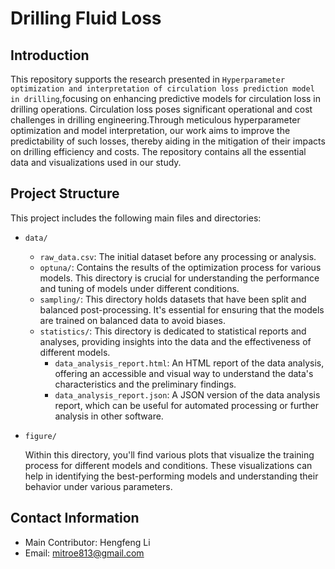 # Drilling Fluid Loss

## Introduction

This repository supports the research presented in `Hyperparameter optimization and interpretation of circulation loss prediction model in drilling`,focusing on enhancing predictive models for circulation loss in drilling operations.
Circulation loss poses significant operational and cost challenges in drilling engineering.Through meticulous hyperparameter optimization and model interpretation, our work aims to improve the predictability of such losses, thereby aiding in the mitigation of their impacts on drilling efficiency and costs. The repository contains all the essential data and visualizations used in our study.

## Project Structure

This project includes the following main files and directories:

- `data/`

  - `raw_data.csv`: The initial dataset before any processing or analysis.
  - `optuna/`: Contains the results of the optimization process for various models. This directory is crucial for understanding the performance and tuning of models under different conditions.
  - `sampling/`: This directory holds datasets that have been split and balanced post-processing. It's essential for ensuring that the models are trained on balanced data to avoid biases.
  - `statistics/`: This directory is dedicated to statistical reports and analyses, providing insights into the data and the effectiveness of different models.
    - `data_analysis_report.html`: An HTML report of the data analysis, offering an accessible and visual way to understand the data's characteristics and the preliminary findings.
    - `data_analysis_report.json`: A JSON version of the data analysis report, which can be useful for automated processing or further analysis in other software.
- `figure/`

  Within this directory, you'll find various plots that visualize the training process for different models and conditions. These visualizations can help in identifying the best-performing models and understanding their behavior under various parameters.

## Contact Information

- Main Contributor: Hengfeng Li
- Email: [mitroe813@gmail.com](mailto:mitroe813@gmail.com)
